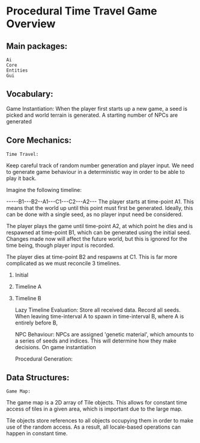 Procedural Time Travel Game Overview
====================================

Main packages:
--------------
	Ai
	Core
	Entities
	Gui

Vocabulary:
-----------
Game Instantiation:
	When the player first starts up a new game, a seed is picked and
	world terrain is generated.  A starting number of NPCs are 
	generated 


Core Mechanics:
---------------
	Time Travel:

Keep careful track of random number generation and player input.
We need to generate game behaviour in a deterministic way in order
to be able to play it back.

Imagine the following timeline:

-----B1---B2--A1---C1---C2---A2---
The player starts at time-point A1.  This means that the world up
until this point must first be generated.  Ideally, this can
be done with a single seed, as no player input need be considered.

The player plays the game until time-point A2, at which point he dies
and is respawned at time-point B1, which can be generated using the 
initial seed.  Changes made now will affect the future world, but 
this is ignored for the time being, though player input is recorded.

The player dies at time-point B2 and respawns at C1.  This is far more
complicated as we must reconcile 3 timelines.

1. Initial
2. Timeline A
3. Timeline B

	Lazy Timeline Evaluation:
Store all received data.  Record all seeds.
When leaving time-interval A to spawn in time-interval B, where
A is entirely before B, 



	NPC Behaviour:
NPCs are assigned 'genetic material', which amounts to a series of
seeds and indices.  This will determine how they make decisions.
On game instantiation

	Procedural Generation:


Data Structures:
----------------
	Game Map:
The game map is a 2D array of Tile objects.  This allows for
constant time access of tiles in a given area, which is 
important due to the large map.

Tile objects store references to all objects occupying them in
order to make use of the random access.  As a result, all
locale-based operations can happen in constant time.
